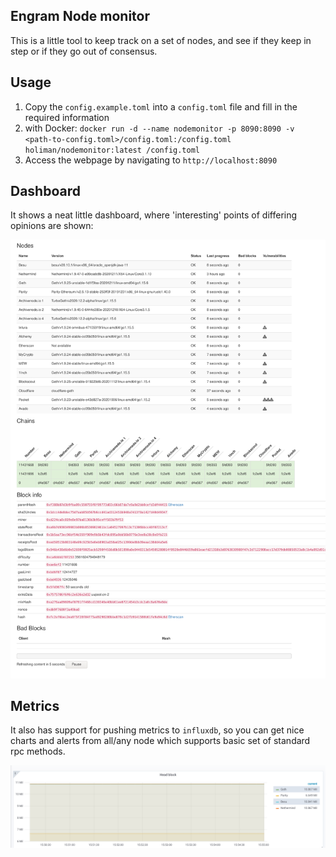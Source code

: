 ## Engram Node monitor

This is a little tool to keep track on a set of nodes, 
and see if they keep in step or if they go out of consensus. 

## Usage
1. Copy the `config.example.toml` into a `config.toml` file and fill in the required information
2. with Docker: `docker run -d --name nodemonitor -p 8090:8090 -v <path-to-config.toml>/config.toml:/config.toml holiman/nodemonitor:latest /config.toml`
3. Access the webpage by navigating to `http://localhost:8090`

## Dashboard

It shows a neat little dashboard, where 'interesting' points of differing opinions are shown: 

![nodemon](nodemon.png)

## Metrics

It also has support for pushing metrics to `influxdb`, so you can get nice charts and 
alerts from all/any node which supports basic set of standard rpc methods. 

![](charts.png)
